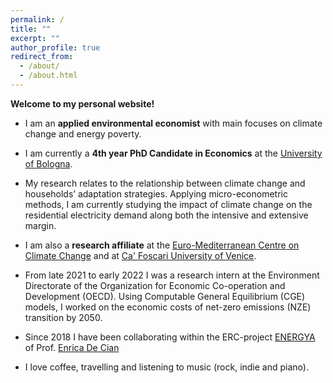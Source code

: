 ```yaml
---
permalink: /
title: ""
excerpt: ""
author_profile: true
redirect_from: 
  - /about/
  - /about.html
---
```


**Welcome to my personal website!** 

- I am an **applied environmental economist** with main focuses on climate change and energy poverty. 

- I am currently a **4th year PhD Candidate in Economics** at the [University of Bologna](https://www.unibo.it/it). 

- My research relates to the relationship between climate change and households’ adaptation strategies. Applying micro-econometric methods, I am currently studying the impact of climate change on the residential electricity demand along both the intensive and extensive margin. 

- I am also a **research affiliate** at the [Euro-Mediterranean Centre on Climate Change](https://www.cmcc.it/) and at [Ca' Foscari University of Venice](https://www.unive.it/).

- From late 2021 to early 2022 I was a research intern at the Environment Directorate of the Organization for Economic Co-operation and Development (OECD). Using Computable General Equilibrium (CGE) models, I worked on the economic costs of net-zero emissions (NZE) transition by 2050.

- Since 2018 I have been collaborating within the ERC-project [ENERGYA](http://www.energy-a.eu/) of Prof. [Enrica De Cian](https://www.unive.it/data/people/5591358/)

- I love coffee, travelling and listening to music (rock, indie and piano).
